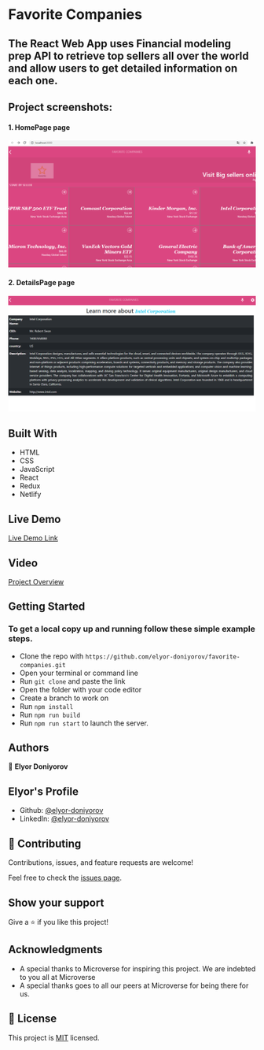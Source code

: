 # Favorite Companies

## The React Web App uses Financial modeling prep API to retrieve top sellers all over the world and allow users to get detailed information on each one.

## Project screenshots:

#### 1. HomePage page
![HomePage](./images/HomePage.png)

#### 2. DetailsPage page
![DetailsPage](./images/DetailsPage.png)

## Built With

- HTML
- CSS
- JavaScript
- React
- Redux
- Netlify

## Live Demo

[Live Demo Link]()

## Video

[Project Overview](https://www.loom.com/share/d14a7fe3ebb74b298521a0644e683a10)

## Getting Started

### To get a local copy up and running follow these simple example steps.

- Clone the repo with `https://github.com/elyor-doniyorov/favorite-companies.git`
- Open your terminal or command line
- Run `git clone` and paste the link
- Open the folder with your code editor
- Create a branch to work on
- Run `npm install`
- Run `npm run build`
- Run `npm run start` to launch the server.

## Authors

👤 **Elyor Doniyorov**

## Elyor's Profile

- Github: [@elyor-doniyorov](https://github.com/elyor-doniyorov)
- LinkedIn: [@elyor-doniyorov](www.linkedin.com/in/elyor-doniyorov)

## 🤝 Contributing

Contributions, issues, and feature requests are welcome!

Feel free to check the [issues page](https://github.com/elyor-doniyorov/favorite-companies/issues/2).

## Show your support

Give a ⭐️ if you like this project!

## Acknowledgments

- A special thanks to Microverse for inspiring this project. We are indebted to you all at Microverse
- A special thanks goes to all our peers at Microverse for being there for us.

## 📝 License

This project is [MIT]() licensed.
